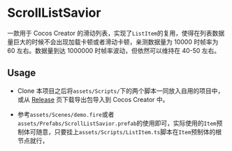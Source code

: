 # ScrollListSavior

一款用于 Cocos Creator 的滑动列表，实现了`ListItem`的复用，使得在列表数据量巨大的时候不会出现加载卡顿或者滑动卡顿，亲测数据量为 10000 时帧率为 60 左右。数据量到达 1000000 时帧率波动，但依然可以维持在 40-50 左右。

## Usage

- Clone 本项目之后将`assets/Scripts/`下的两个脚本一同放入自用的项目中，或从 [Release](https://github.com/HolicXXX/scroll-list-savior/releases) 页下载导出包导入到 Cocos Creator 中。

- 参考`assets/Scenes/demo.fire`或者`assets/Prefabs/ScrollListSavior.prefab`的使用即可，实际使用的`Item`预制体可随意，只要挂上`assets/Scripts/ListItem.ts`脚本在`Item`预制体的根节点就行，
